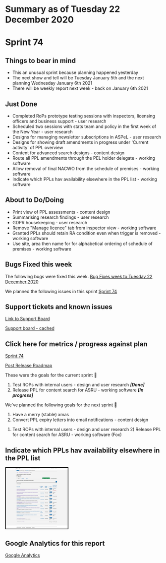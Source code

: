 # Summary as of Tuesday 22 December 2020 

# Sprint 74

## Things to bear in mind
* This an unusual sprint because planning happened yesterday
* The next show and tell will be Tuesday January 5th and the next planning Wednesday January 6th 2021
* There will be weekly report next week - back on January 6th 2021

## Just Done
* Completed RoPs prototype testing sessions with inspectors, licensing officers and business support - user research
* Scheduled two sessions with stats team and policy in the first week of the New Year - user research
* Designs for managing newsletter subscriptions in ASPeL - user research
* Designs for showing draft amendments in progress under 'Current activity' of PPL overview
* Content for advanced search designs - content design
* Route all PPL amendments through the PEL holder delegate - working software
* Allow removal of final NACWO from the schedule of premises - working software
* Indicate which PPLs hav availability elsewhere in the PPL list - working software

## About to Do/Doing
* Print view of PPL assessments - content design
* Summarising research findings - user research
* GDPR housekeeping - user research 
* Remove "Manage licence" tab from inspector view - working software
* Granted PPLs should retain RA condition even when trigger is removed - working software
* Use site, area then name for for alphabetical ordering of schedule of premises - working software

## Bugs Fixed this week
The following bugs were fixed this week.
[Bug Fixes week to Tuesday 22 December 2020](graphs/bugs22122020.png)

We planned the following issues in this sprint 
[Sprint 74](graphs/sprint22122020.png)

## Support tickets and known issues
[Link to Support Board](https://collaboration.homeoffice.gov.uk/jira/secure/RapidBoard.jspa?rapidView=1717&selectedIssue=ASSB-253)

[Support board - cached](graphs/supportBoard22122020.png)

## Click here for metrics / progress against plan
[Sprint 74](graphs/progress22122020.png)

[Post Release Roadmap](graphs/roadmap22122020.png)

These were the goals for the current sprint &#x1f98a;
1. Test ROPs with internal users - design and user research ***[Done]***
2. Release PPL for content search for ASRU - working software ***[In progress]*** 


We've planned the following goals for the next sprint &#x1f983;
1. Have a merry \(stable\) xmas 
2. Convert PPL expiry letters into email notifications - content design

1) Test ROPs with internal users - design and user research 2) Release PPL for content search for ASRU - working software (Fox)

## Indicate which PPLs hav availability elsewhere in the PPL list 
<a href="graphs/proto1_22122020.png"><img src="graphs/proto1_22122020.png" alt="HTML5 Icon" width="200" style="border:2px solid black"></a>
<br>


## Google Analytics for this report
[Google Analytics](graphs/GA22122020.png)

